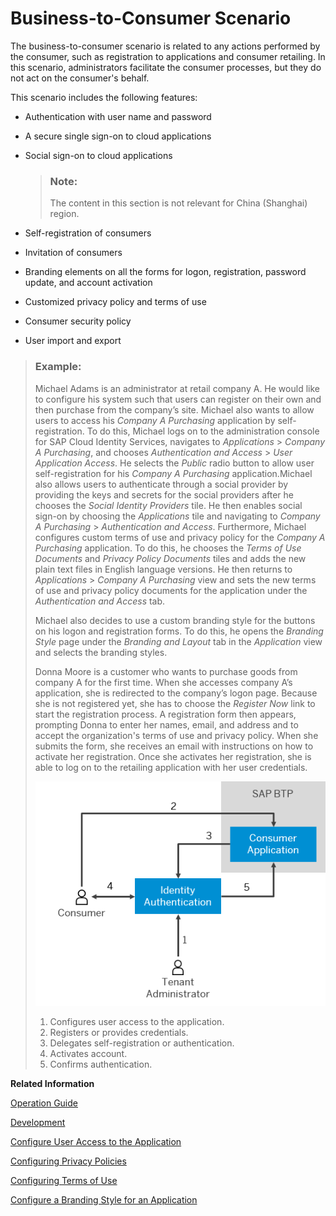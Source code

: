 <!-- loiofd11ee278b6d4554951d70f856e4df1b -->

# Business-to-Consumer Scenario

The business-to-consumer scenario is related to any actions performed by the consumer, such as registration to applications and consumer retailing. In this scenario, administrators facilitate the consumer processes, but they do not act on the consumer's behalf.

This scenario includes the following features:

-   Authentication with user name and password
-   A secure single sign-on to cloud applications
-   Social sign-on to cloud applications

    > ### Note:  
    > The content in this section is not relevant for China \(Shanghai\) region.

-   Self-registration of consumers
-   Invitation of consumers
-   Branding elements on all the forms for logon, registration, password update, and account activation
-   Customized privacy policy and terms of use
-   Consumer security policy
-   User import and export

> ### Example:  
> Michael Adams is an administrator at retail company A. He would like to configure his system such that users can register on their own and then purchase from the company’s site. Michael also wants to allow users to access his *Company A Purchasing* application by self-registration. To do this, Michael logs on to the administration console for SAP Cloud Identity Services, navigates to *Applications* \> *Company A Purchasing*, and chooses *Authentication and Access* \> *User Application Access*. He selects the *Public* radio button to allow user self-registration for his *Company A Purchasing* application.Michael also allows users to authenticate through a social provider by providing the keys and secrets for the social providers after he chooses the *Social Identity Providers* tile. He then enables social sign-on by choosing the *Applications* tile and navigating to *Company A Purchasing* \> *Authentication and Access*. Furthermore, Michael configures custom terms of use and privacy policy for the *Company A Purchasing* application. To do this, he chooses the *Terms of Use Documents* and *Privacy Policy Documents* tiles and adds the new plain text files in English language versions. He then returns to *Applications* \> *Company A Purchasing* view and sets the new terms of use and privacy policy documents for the application under the *Authentication and Access* tab.
> 
> Michael also decides to use a custom branding style for the buttons on his logon and registration forms. To do this, he opens the *Branding Style* page under the *Branding and Layout* tab in the *Application* view and selects the branding styles.
> 
> Donna Moore is a customer who wants to purchase goods from company A for the first time. When she accesses company A’s application, she is redirected to the company’s logon page. Because she is not registered yet, she has to choose the *Register Now* link to start the registration process. A registration form then appears, prompting Donna to enter her names, email, and address and to accept the organization's terms of use and privacy policy. When she submits the form, she receives an email with instructions on how to activate her registration. Once she activates her registration, she is able to log on to the retailing application with her user credentials.
> 
> ![](images/Business-to-Consumer_Scenario_220f3a1.png)
> 
> 1.  Configures user access to the application.
> 2.  Registers or provides credentials.
> 3.  Delegates self-registration or authentication.
> 4.  Activates account.
> 5.  Confirms authentication.

**Related Information**  


[Operation Guide](Operation-Guide/operation-guide-6a8e67c.md "This guide is for administrators. It explains how administrators can configure Identity Authentication so that users can have all enhanced features for each scenario.")

[Development](Development/development-55ab9b8.md "The developer guide is aimed mainly at organization developers who can implement configurations in addition to the ones in the administration console of Identity Authentication.")

[Configure User Access to the Application](Operation-Guide/configure-user-access-to-the-application-8b147c4.md "You can configure public access to the application allowing self-registration, or you can restrict the access to existing users or users registered by an application.")

[Configuring Privacy Policies](Operation-Guide/configuring-privacy-policies-ed48466.md "You can configure a custom privacy policy document by creating a new document, adding and editing its language versions, and defining the document for an application.")

[Configuring Terms of Use](Operation-Guide/configuring-terms-of-use-61d3a86.md "You can configure a custom terms of use document by creating a new document, adding and editing its language versions, and defining the document for an application.")

[Configure a Branding Style for an Application](Operation-Guide/configure-a-branding-style-for-an-application-32f8d33.md "For the configuration of the branding style, you can choose a style for the end-user screens, such as sign in, registration, upgrade. You can also customize the buttons on these screens.")


